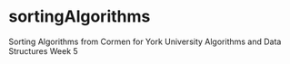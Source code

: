# sortingAlgorithms
Sorting Algorithms from Cormen for York University Algorithms and Data Structures Week 5

